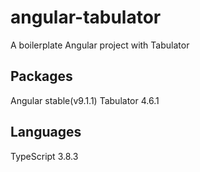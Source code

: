 # angular-tabulator
 A boilerplate Angular project with Tabulator

## Packages
Angular stable(v9.1.1)
Tabulator 4.6.1

## Languages
TypeScript 3.8.3

